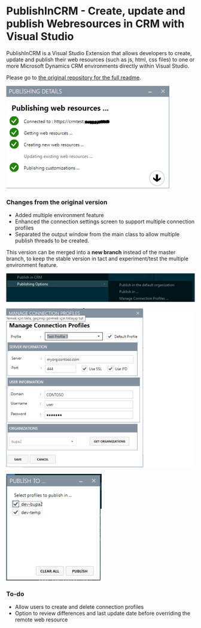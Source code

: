# PublishInCRM - Create, update and publish Webresources in CRM with Visual Studio

PublishInCRM is a Visual Studio Extension that allows developers to create, update and publish their web resources (such as js, html, css files) to one or more Microsoft Dynamics CRM environments directly within Visual Studio.

Please go to [the original repository for the full readme](https://github.com/cemyabansu/PublishInCrm).

![Preview](resources/preview.png)

### Changes from the original version 

- Added multiple environment feature
- Enhanced the connection settings screen to support multiple connection profiles
- Separated the output window from the main class to allow multiple publish threads to be created.

This version can be merged into a **new branch** instead of the master branch, to keep the stable version in tact and experiment/test the multiple environment feature.

![Publishing Options](resources/ContextMenu.png)

![Manage Connection Profiles ...](resources/ManageConnectionProfiles.png)

![Publish to ...](resources/PublishTo.png)

### To-do

- Allow users to create and delete connection profiles
- Option to review differences and last update date before overriding the remote web resource
